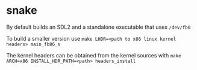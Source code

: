 # snake

By default builds an SDL2 and a standalone executable that uses `/dev/fb0`

To build a smaller version use `make LHDR=<path to x86 linux kernel headers> main_fb86_s`

The kernel headers can be obtained from the kernel sources with `make ARCH=x86 INSTALL_HDR_PATH=<path> headers_install`
